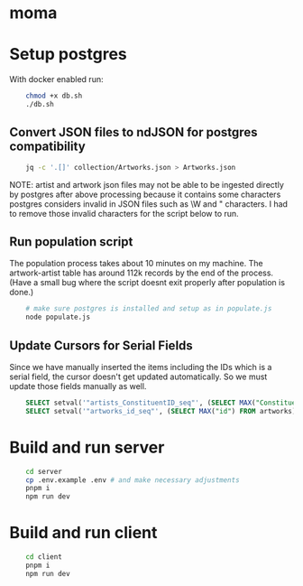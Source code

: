 # moma

# Setup postgres

With docker enabled run:

```bash
    chmod +x db.sh
    ./db.sh
```

## Convert JSON files to ndJSON for postgres compatibility

```bash
    jq -c '.[]' collection/Artworks.json > Artworks.json
```

NOTE: artist and artwork json files may not be able to be ingested directly by postgres after above processing
because it contains some characters postgres considers invalid in JSON files such as \W and \" characters.
I had to remove those invalid characters for the script below to run.

## Run population script

The population process takes about 10 minutes on my machine. The artwork-artist table has around 112k records by the end of the process.
(Have a small bug where the script doesnt exit properly after population is done.)

```bash
    # make sure postgres is installed and setup as in populate.js
    node populate.js
```

## Update Cursors for Serial Fields

Since we have manually inserted the items including the IDs which is a serial field, the cursor doesn't get updated automatically. So we must update those fields manually as well.

```sql
    SELECT setval('"artists_ConstituentID_seq"', (SELECT MAX("ConstituentID") FROM artists)+1);
    SELECT setval('"artworks_id_seq"', (SELECT MAX("id") FROM artworks)+1);

```

# Build and run server

```bash
    cd server
    cp .env.example .env # and make necessary adjustments
    pnpm i
    npm run dev
```

# Build and run client

```bash
    cd client
    pnpm i
    npm run dev
```
